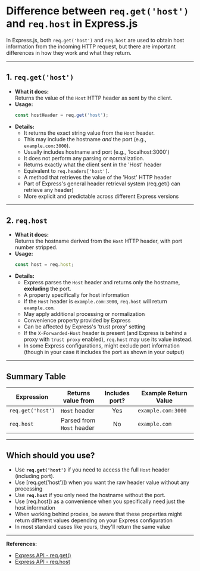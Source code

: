 # Difference between `req.get('host')` and `req.host` in Express.js

In Express.js, both `req.get('host')` and `req.host` are used to obtain host information from the incoming HTTP request, but there are important differences in how they work and what they return.

---

## 1. `req.get('host')`

- **What it does:**  
  Returns the value of the `Host` HTTP header as sent by the client.
- **Usage:**  
  ```js
  const hostHeader = req.get('host');
  ```
- **Details:**  
  - It returns the exact string value from the `Host` header.
  - This may include the hostname *and* the port (e.g., `example.com:3000`).
  - Usually includes hostname and port (e.g., 'localhost:3000')
  - It does not perform any parsing or normalization.
  - Returns exactly what the client sent in the 'Host' header
  - Equivalent to `req.headers['host']`.
  - A method that retrieves the value of the 'Host' HTTP header
  - Part of Express's general header retrieval system (req.get() can retrieve any header)
  - More explicit and predictable across different Express versions

---

## 2. `req.host`

- **What it does:**  
  Returns the hostname derived from the `Host` HTTP header, with port number stripped.
- **Usage:**  
  ```js
  const host = req.host;
  ```
- **Details:**  
  - Express parses the `Host` header and returns only the hostname, **excluding** the port.
  - A property specifically for host information
  - If the `Host` header is `example.com:3000`, `req.host` will return `example.com`.
  - May apply additional processing or normalization
  - Convenience property provided by Express
  - Can be affected by Express's 'trust proxy' setting
  - If the `X-Forwarded-Host` header is present (and Express is behind a proxy with `trust proxy` enabled), `req.host` may use its value instead.
  - In some Express configurations, might exclude port information (though in your case it includes the port as shown in your output)

---

## Summary Table

| Expression         | Returns value from         | Includes port? | Example Return Value    |
|--------------------|---------------------------|:--------------:|------------------------|
| `req.get('host')`  | `Host` header             | Yes            | `example.com:3000`     |
| `req.host`         | Parsed from `Host` header | No             | `example.com`          |

---

## Which should you use?

- Use **`req.get('host')`** if you need to access the full `Host` header (including port).
- Use [req.get('host')]) when you want the raw header value without any processing
- Use **`req.host`** if you only need the hostname without the port.
- Use [req.host]) as a convenience when you specifically need just the host information
- When working behind proxies, be aware that these properties might return different values depending on your Express configuration
- In most standard cases like yours, they'll return the same value

---

**References:**
- [Express API - req.get()](https://expressjs.com/en/5x/api.html#req.get)
- [Express API - req.host](https://expressjs.com/en/5x/api.html#req.host)
